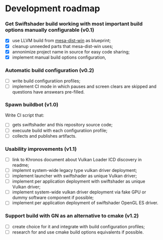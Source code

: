 # Development roadmap
### Get Swiftshader build working with most important build options manually configurable (v0.1)
- [x] use LLVM build from [mesa-dist-win](https://github.com/pal1000/mesa-dist-win) as blueprint;
- [x] cleanup unneeded parts that mesa-dist-win uses;
- [x] annonimize project name in source for easy code sharing;
- [x] implement manual build options configuration,
### Automatic build configuration (v0.2)
- [ ] write build configuratiion profiles;
- [ ] implement CI mode in which pauses and screen clears are skipped and questions have answears pre-filled.
### Spawn buildbot (v1.0)
Write CI script that:
- [ ] gets swiftshader and this repository source code;
- [ ] execuute build with each configuratiion profile;
- [ ] collects and publishes artifacts.
### Usability improvements (v1.1)
- [ ] link to Khronos document about Vulkan Loader ICD discovery in readme;
- [ ] implemnt system-wide legacy type vulkan driver deployment;
- [ ] implement launcher with swiftshader as unique Vulkan driver;
- [ ] implement per application deployment with swiftshader as unique Vulkan driver;
- [ ] implement system-wide vulkan driver deployment via fake GPU or dummy software component if possible;
- [ ] implement per application deployment of swiftshader OpenGL ES driver.
### Support build with GN as an alternative to cmake (v1.2)
- [ ] create choice for it and integrate with build configuration profiles;
- [ ] research for and use cmake build options equivalents if possible.
